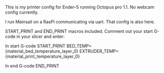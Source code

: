 This is my printer config for Ender-5 running Octopus pro 1.1. No webcam config currently.

I run Mainsail on a RasPi communicating via uart. That config is also here. 

START_PRINT and END_PRINT macros included. Comment out your start G-code in your slicer
and enter:

In start G-code
START_PRINT BED_TEMP={material_bed_temperature_layer_0} EXTRUDER_TEMP={material_print_temperature_layer_0}

In end G-code
END_PRINT
